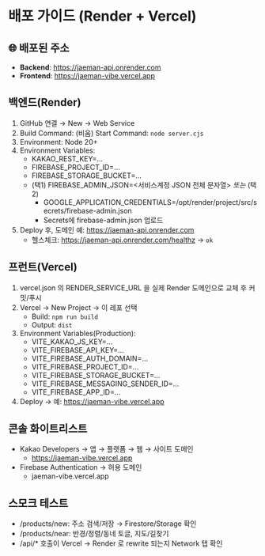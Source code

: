 # 배포 가이드 (Render + Vercel)

## 🌐 배포된 주소
- **Backend**: https://jaeman-api.onrender.com
- **Frontend**: https://jaeman-vibe.vercel.app

## 백엔드(Render)
1. GitHub 연결 → New → Web Service
2. Build Command: (비움)  Start Command: `node server.cjs`
3. Environment: Node 20+
4. Environment Variables:
   - KAKAO_REST_KEY=...
   - FIREBASE_PROJECT_ID=...
   - FIREBASE_STORAGE_BUCKET=...
   - (택1) FIREBASE_ADMIN_JSON=<서비스계정 JSON 전체 문자열>
     *또는* (택2)
     - GOOGLE_APPLICATION_CREDENTIALS=/opt/render/project/src/secrets/firebase-admin.json
     - Secrets에 firebase-admin.json 업로드
5. Deploy 후, 도메인 예: https://jaeman-api.onrender.com
   - 헬스체크: https://jaeman-api.onrender.com/healthz → `ok`

## 프런트(Vercel)
1. vercel.json 의 RENDER_SERVICE_URL 을 실제 Render 도메인으로 교체 후 커밋/푸시
2. Vercel → New Project → 이 레포 선택
   - Build: `npm run build`
   - Output: `dist`
3. Environment Variables(Production):
   - VITE_KAKAO_JS_KEY=...
   - VITE_FIREBASE_API_KEY=...
   - VITE_FIREBASE_AUTH_DOMAIN=...
   - VITE_FIREBASE_PROJECT_ID=...
   - VITE_FIREBASE_STORAGE_BUCKET=...
   - VITE_FIREBASE_MESSAGING_SENDER_ID=...
   - VITE_FIREBASE_APP_ID=...
4. Deploy → 예: https://jaeman-vibe.vercel.app

## 콘솔 화이트리스트
- Kakao Developers → 앱 → 플랫폼 → 웹 → 사이트 도메인
  - https://jaeman-vibe.vercel.app
- Firebase Authentication → 허용 도메인
  - jaeman-vibe.vercel.app

## 스모크 테스트
- /products/new: 주소 검색/저장 → Firestore/Storage 확인
- /products/near: 반경/정렬/동네 토글, 지도/길찾기
- /api/* 호출이 Vercel → Render 로 rewrite 되는지 Network 탭 확인
